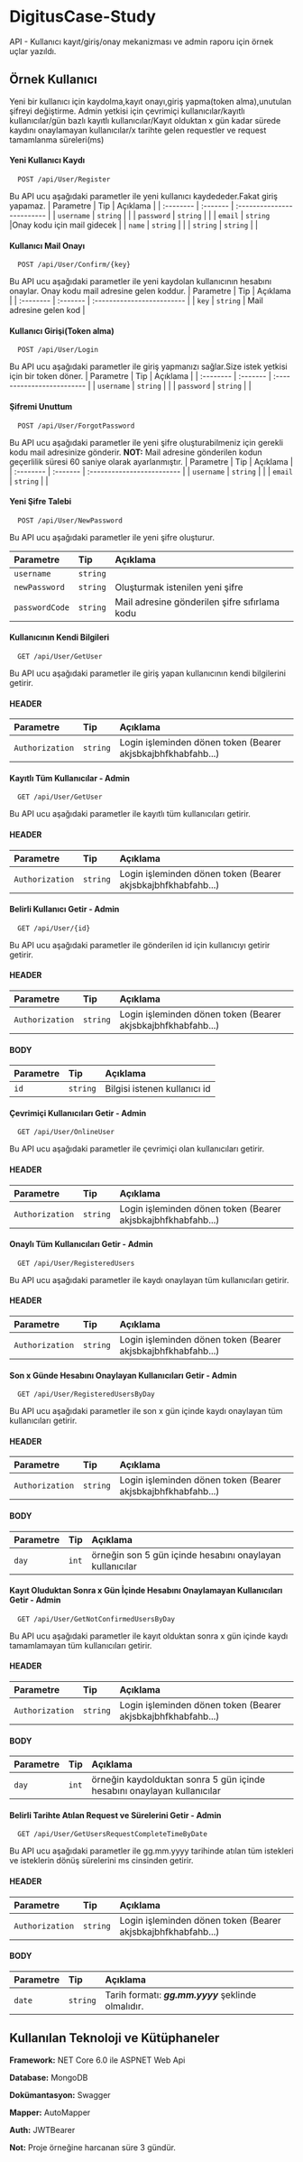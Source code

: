 
# DigitusCase-Study
API - Kullanıcı kayıt/giriş/onay mekanizması ve admin raporu için örnek uçlar yazıldı.


## Örnek Kullanıcı
Yeni bir kullanıcı için kaydolma,kayıt onayı,giriş yapma(token alma),unutulan şifreyi değiştirme.
 Admin yetkisi için çevrimiçi kullanıcılar/kayıtlı kullanıcılar/gün bazlı kayıtlı kullanıcılar/Kayıt olduktan x gün kadar sürede kaydını onaylamayan kullanıcılar/x tarihte gelen requestler ve request tamamlanma süreleri(ms) 
#### Yeni Kullanıcı Kaydı

```http
  POST /api/User/Register
```
Bu API ucu aşağıdaki parametler ile yeni kullanıcı kaydededer.Fakat giriş yapamaz.
| Parametre | Tip     | Açıklama                |
| :-------- | :------- | :------------------------- |
| `username` | `string` |  |
| `password` | `string` |  |
| `email` | `string` |Onay kodu için mail gidecek   |
| `name` | `string` |  |
| `string` | `string` |  |



#### Kullanıcı Mail Onayı

```http
  POST ​/api​/User​/Confirm​/{key}
```
Bu API ucu aşağıdaki parametler ile yeni kaydolan kullanıcının hesabını onaylar.
Onay kodu mail adresine gelen koddur.
| Parametre | Tip     | Açıklama                |
| :-------- | :------- | :------------------------- |
| `key` | `string` | Mail adresine gelen kod |


#### Kullanıcı Girişi(Token alma)

```http
  POST ​/api/User/Login
```
Bu API ucu aşağıdaki parametler ile giriş yapmanızı sağlar.Size istek yetkisi için bir token döner.
| Parametre | Tip     | Açıklama                |
| :-------- | :------- | :------------------------- |
| `username` | `string` |  |
| `password` | `string` |  |


#### Şifremi Unuttum

```http
  POST ​​/api​/User​/ForgotPassword
```
Bu API ucu aşağıdaki parametler ile yeni şifre oluşturabilmeniz için gerekli kodu mail adresinize gönderir.
**NOT:** Mail adresine gönderilen kodun geçerlilik süresi 60 saniye olarak ayarlanmıştır.
| Parametre | Tip     | Açıklama                |
| :-------- | :------- | :------------------------- |
| `username` | `string` |  |
| `email` | `string` |  |




#### Yeni Şifre Talebi

```http
  POST /api/User/NewPassword
```
Bu API ucu aşağıdaki parametler ile yeni şifre oluşturur.

| Parametre | Tip     | Açıklama                       |
| :-------- | :------- | :-------------------------------- |
| `username` | `string` |  |
| `newPassword` | `string` | Oluşturmak istenilen yeni şifre |
| `passwordCode` | `string` | Mail adresine gönderilen şifre sıfırlama kodu |


#### Kullanıcının Kendi Bilgileri

```http
  GET /api/User/GetUser
```
Bu API ucu aşağıdaki parametler ile giriş yapan kullanıcının kendi bilgilerini getirir.

#### HEADER
| Parametre | Tip     | Açıklama                       |
| :-------- | :------- | :-------------------------------- |
| `Authorization` | `string` |Login işleminden dönen token (Bearer akjsbkajbhfkhabfahb...) |



#### Kayıtlı Tüm Kullanıcılar - Admin

```http
  GET /api/User/GetUser
```
Bu API ucu aşağıdaki parametler ile kayıtlı tüm kullanıcıları getirir.

#### HEADER
| Parametre | Tip     | Açıklama                       |
| :-------- | :------- | :-------------------------------- |
| `Authorization` | `string` |Login işleminden dönen token (Bearer akjsbkajbhfkhabfahb...) |


  #### Belirli Kullanıcı Getir - Admin

```http
  GET ​/api​/User​/{id}
```
Bu API ucu aşağıdaki parametler ile gönderilen id için kullanıcıyı getirir getirir.

#### HEADER
| Parametre | Tip     | Açıklama                       |
| :-------- | :------- | :-------------------------------- |
| `Authorization` | `string` |Login işleminden dönen token (Bearer akjsbkajbhfkhabfahb...) |

#### BODY
| Parametre | Tip     | Açıklama                       |
| :-------- | :------- | :-------------------------------- |
| `id` | `string` |Bilgisi istenen kullanıcı id |



#### Çevrimiçi Kullanıcıları Getir - Admin

```http
  GET ​/api​/User​/OnlineUser
```
Bu API ucu aşağıdaki parametler ile çevrimiçi olan kullanıcıları getirir.

#### HEADER
| Parametre | Tip     | Açıklama                       |
| :-------- | :------- | :-------------------------------- |
| `Authorization` | `string` |Login işleminden dönen token (Bearer akjsbkajbhfkhabfahb...) |

#### Onaylı Tüm Kullanıcıları Getir - Admin

```http
  GET ​/api/User/RegisteredUsers
```
Bu API ucu aşağıdaki parametler ile kaydı onaylayan tüm kullanıcıları getirir.

#### HEADER
| Parametre | Tip     | Açıklama                       |
| :-------- | :------- | :-------------------------------- |
| `Authorization` | `string` |Login işleminden dönen token (Bearer akjsbkajbhfkhabfahb...) |


#### Son x Günde Hesabını Onaylayan Kullanıcıları Getir - Admin

```http
  GET ​​/api​/User​/RegisteredUsersByDay
```
Bu API ucu aşağıdaki parametler ile son x gün içinde kaydı onaylayan tüm kullanıcıları getirir.

#### HEADER
| Parametre | Tip     | Açıklama                       |
| :-------- | :------- | :-------------------------------- |
| `Authorization` | `string` |Login işleminden dönen token (Bearer akjsbkajbhfkhabfahb...) |

#### BODY
| Parametre | Tip     | Açıklama                       |
| :-------- | :------- | :-------------------------------- |
| `day` | `int` |örneğin son 5 gün içinde hesabını onaylayan kullanıcılar |


#### Kayıt Oluduktan Sonra x Gün İçinde Hesabını Onaylamayan Kullanıcıları Getir - Admin

```http
  GET ​​​/api​/User​/GetNotConfirmedUsersByDay
```
Bu API ucu aşağıdaki parametler ile kayıt olduktan sonra x gün içinde kaydı tamamlamayan tüm kullanıcıları getirir.

#### HEADER
| Parametre | Tip     | Açıklama                       |
| :-------- | :------- | :-------------------------------- |
| `Authorization` | `string` |Login işleminden dönen token (Bearer akjsbkajbhfkhabfahb...) |

#### BODY
| Parametre | Tip     | Açıklama                       |
| :-------- | :------- | :-------------------------------- |
| `day` | `int` |örneğin kaydolduktan sonra 5 gün içinde hesabını onaylayan kullanıcılar |

#### Belirli Tarihte Atılan Request ve Sürelerini Getir - Admin

```http
  GET ​​​/api/User/GetUsersRequestCompleteTimeByDate
```
Bu API ucu aşağıdaki parametler ile gg.mm.yyyy tarihinde atılan tüm istekleri ve isteklerin dönüş sürelerini ms cinsinden  getirir.

#### HEADER
| Parametre | Tip     | Açıklama                       |
| :-------- | :------- | :-------------------------------- |
| `Authorization` | `string` |Login işleminden dönen token (Bearer akjsbkajbhfkhabfahb...) |

#### BODY
| Parametre | Tip     | Açıklama                       |
| :-------- | :------- | :-------------------------------- |
| `date` | `string` |Tarih formatı: ***gg.mm.yyyy*** şeklinde olmalıdır.|


## Kullanılan Teknoloji ve Kütüphaneler
**Framework:** NET Core 6.0 ile ASPNET Web Api

**Database:** MongoDB

**Dokümantasyon:** Swagger

**Mapper:** AutoMapper 

**Auth:** JWTBearer



**Not:** Proje örneğine harcanan süre 3 gündür.

